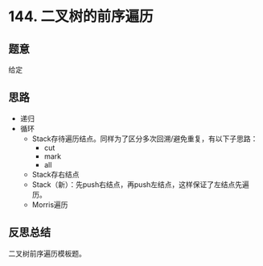 # 144. 二叉树的前序遍历

## 题意

给定

## 思路

- 递归
- 循环
  - Stack存待遍历结点。同样为了区分多次回溯/避免重复，有以下子思路：
    - cut
    - mark
    - all
  - Stack存右结点
  - Stack（新）：先push右结点，再push左结点，这样保证了左结点先遍历。
  - Morris遍历

## 反思总结

二叉树前序遍历模板题。
